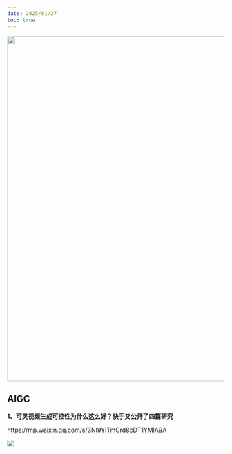 ```yaml
---
date: 2025/01/27
toc: true
---
```


<img src="https://mmbiz.qpic.cn/sz_mmbiz_jpg/KmXPKA19gW9F4uDZpE8I63LTGjPPssnKnYsSp8VyQbkxkPe5SrFPSibXPicp9ucnFAoIf99MXJLVJUUESrmGlDng/0?wx_fmt=jpeg" width="800" />

## AIGC
**1、可灵视频生成可控性为什么这么好？快手又公开了四篇研究**

<https://mp.weixin.qq.com/s/3NI9YITmCrd8cDT1YMlA9A>

![](https://mmbiz.qpic.cn/sz_mmbiz_jpg/KmXPKA19gW9F4uDZpE8I63LTGjPPssnKnYsSp8VyQbkxkPe5SrFPSibXPicp9ucnFAoIf99MXJLVJUUESrmGlDng/0?wx_fmt=jpeg)

